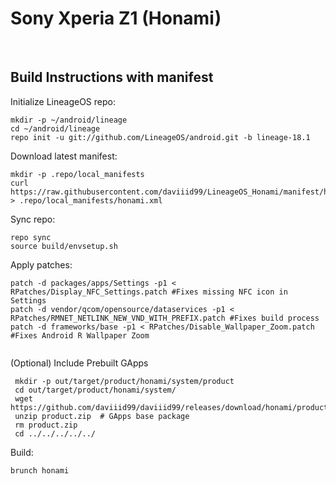 # Sony Xperia Z1 (Honami)
<br/>

## Build Instructions with manifest

Initialize LineageOS repo:
```
mkdir -p ~/android/lineage
cd ~/android/lineage
repo init -u git://github.com/LineageOS/android.git -b lineage-18.1
```

Download latest manifest:
```
mkdir -p .repo/local_manifests
curl https://raw.githubusercontent.com/daviiid99/LineageOS_Honami/manifest/honami.xml > .repo/local_manifests/honami.xml

```
Sync repo:
```
repo sync
source build/envsetup.sh
```

Apply patches:
```
patch -d packages/apps/Settings -p1 <  RPatches/Display_NFC_Settings.patch #Fixes missing NFC icon in Settings
patch -d vendor/qcom/opensource/dataservices -p1 <  RPatches/RMNET_NETLINK_NEW_VND_WITH_PREFIX.patch #Fixes build process
patch -d frameworks/base -p1 < RPatches/Disable_Wallpaper_Zoom.patch #Fixes Android R Wallpaper Zoom
 
```

(Optional) Include Prebuilt GApps
```
 mkdir -p out/target/product/honami/system/product
 cd out/target/product/honami/system/
 wget https://github.com/daviiid99/daviiid99/releases/download/honami/product.zip
 unzip product.zip  # GApps base package
 rm product.zip
 cd ../../../../../
 ```

Build:
```
brunch honami
```
